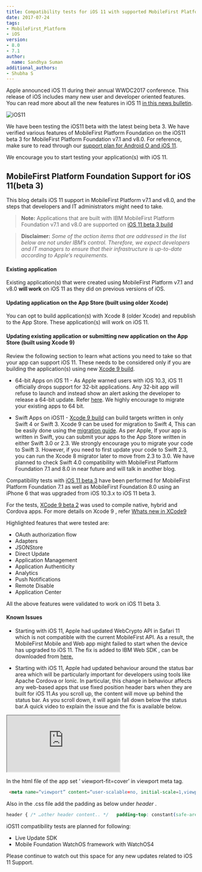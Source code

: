 ```yaml
---
title: Compatibility tests for iOS 11 with supported MobileFirst Platform Foundation releases
date: 2017-07-24
tags:
- MobileFirst_Platform
- iOS
version:
- 8.0
- 7.1
author:
  name: Sandhya Suman
additional_authors:
- Shubha S
---
```

Apple announced iOS 11 during their annual WWDC2017 conference. This release of iOS includes many new user and developer oriented features. You can read more about all the new features in iOS 11 [in this news bulletin](https://developer.apple.com/ios/).

![iOS11]({{site.baseurl}}/assets/blog/2017-07-24-compatibility-tests-for-ios-11/ios11_beta.png)

We have been testing the iOS11 beta with the latest being beta 3. We have verified various features of MobileFirst Platform Foundation on the iOS11 beta 3 for MobileFirst Platform Foundation v7.1 and v8.0. For reference, make sure to read through our [support plan for Android O and iOS 11](https://mobilefirstplatform.ibmcloud.com/blog/2017/01/11/support-plan-for-next-android-ios-mobile-os/).

We encourage you to start testing your application(s) with iOS 11.


## MobileFirst Platform Foundation Support for iOS 11(beta 3)

This blog details iOS 11 support in MobileFirst Platform v7.1 and v8.0, and the steps that developers and IT administrators might need to take.
> **Note:** Applications that are built with IBM MobileFirst Platform Foundation v7.1 and v8.0 are supported on [iOS 11 beta 3 build](https://developer.apple.com/download)

> **Disclaimer:** *Some of the action items that are addressed in the list below are not under IBM’s control. Therefore, we expect developers and IT managers to ensure that their infrastructure is up-to-date according to Apple’s requirements.*

#### Existing application
Existing application(s) that were created using MobileFirst Platform v7.1 and v8.0 **will work** on iOS 11 as they did on previous versions of iOS.

#### Updating application on the App Store (built using older Xcode)
You can opt to build application(s) with Xcode 8 (older Xcode) and republish to the App Store. These application(s) will work on iOS 11.

#### Updating existing application or submitting new application on the App Store (built using Xcode 9)
Review the following section to learn what actions you need to take so that your app can support iOS 11. These needs to be considered only if you are building the application(s) using new [Xcode 9 build](https://developer.apple.com/download).

* 64-bit Apps on iOS 11 - As Apple warned users with iOS 10.3, iOS 11 officially drops support for 32-bit applications. Any 32-bit app will refuse to launch and instead show an alert asking the developer to release a 64-bit update. Refer [here](https://developer.apple.com/news/?id=06282017b).
We highly encourage to migrate your existing apps to 64 bit.

* Swift Apps on iOS11 - [Xcode 9 build](https://developer.apple.com/download) can build targets written in only Swift 4 or Swift 3. Xcode 9 can be used for migration to Swift 4, This can be easily done using the [migration guide](https://swift.org/migration-guide).
As per Apple, If your app is written in Swift, you can submit your apps to the App Store written in either Swift 3.0 or 2.3. We strongly encourage you to migrate your code to Swift 3. However, if you need to first update your code to Swift 2.3, you can run the Xcode 8 migrator later to move from 2.3 to 3.0.
We have planned to check Swift 4.0 compatibility with MobileFirst Platform Foundation 7.1 and 8.0 in near future and will talk in another blog.

Compatibility tests with [iOS 11 beta 3](https://developer.apple.com/download) have been performed for MobileFirst Platform Foundation 7.1 as well as MobileFirst Foundation 8.0 using an iPhone 6 that was upgraded from iOS 10.3.x to iOS 11 beta 3.

For the tests, [XCode 9 beta 2](https://developer.apple.com/download) was used to compile native, hybrid and Cordova apps. For more details on Xcode 9 , refer [Whats new in XCode9](https://developer.apple.com/library/content/documentation/DeveloperTools/Conceptual/WhatsNewXcode/xcode_9/xcode_9.html)  

Highlighted features that were tested are:

* OAuth authorization flow
* Adapters
* JSONStore
* Direct Update
* Application Management
* Application Authenticity
* Analytics
* Push Notifications
* Remote Disable
* Application Center

All the above features were validated to work on iOS 11 beta 3.  

#### Known Issues
* Starting with iOS 11, Apple had updated WebCrypto API in Safari 11 which is not compatible with the current MobileFirst API.  As a result, the MobileFirst Mobile and Web app might failed to start when the device has upgraded to iOS 11.
The fix is added to IBM Web SDK , can be downloaded from [here.](https://www.npmjs.com/package/ibm-mfp-web-sdk)

* Starting with iOS 11, Apple had updated behaviour around the status bar area which will be particularly important for developers using tools like Apache Cordova or Ionic. In particular, this change in behaviour affects any web-based apps that use fixed position header bars when they are built for iOS 11.As you scroll up, the content will move up behind the status bar. As you scroll down, it will again fall down below the status bar.A quick video to explain the issue and the fix is available below.

<div class="sizer">
  <div class="embed-responsive embed-responsive-16by9">
    <iframe src="https://www.youtube.com/embed/3JJ9UqVWjvQ"></iframe>
  </div>
</div>



In the html file of the app set ‘ viewport-fit=cover’  in viewport meta tag.    

```html
 <meta name=“viewport” content=“user-scalable=no, initial-scale=1,viewport-fit=cover, maximum-scale=1, minimum-scale=1, width=device-width”> .
```
Also in the .css file add the padding as below under *header* .

```css
header { /* …other header content.. */   padding-top: constant(safe-area-inset-top);  }
```
iOS11 compatibility tests are planned for following:
* Live Update SDK
* Mobile Foundation WatchOS framework with WatchOS4

Please continue to watch out this space for any new updates related to iOS 11 Support.
